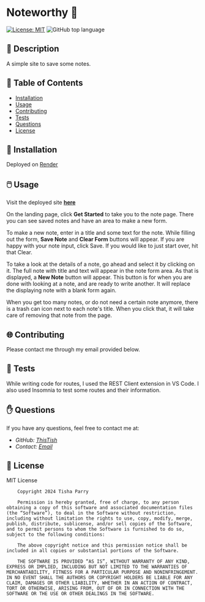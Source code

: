 # **Noteworthy**  📝


[![License: MIT](https://img.shields.io/badge/License-MIT-yellow.svg)](https://opensource.org/licenses/MIT)
![GitHub top language](https://img.shields.io/github/languages/top/ThisTish/Noteworthy)


## 📰 Description

A simple site to save some notes.

## 🔎 Table of Contents

- [Installation](#installation)
- [Usage](#usage)
- [Contributing](#contributing)
- [Tests](#tests)
- [Questions](#questions)
- [License](#license)

## 💾 Installation <a id="installation"></a>

Deployed on [Render](https://noteworthy-k2jj.onrender.com/)

## 🖱️ Usage <a id="usage"></a>


Visit the deployed site [**here**](https://noteworthy-k2jj.onrender.com/)

On the landing page, click **Get Started**  to take you to the note page. There you can see saved notes and have an area to make a new form.

To make a new note, enter in a title and some text for the note. While filling out the form, **Save Note** and **Clear Form** buttons will appear. If you are happy with your note input, click Save. If you would like to just start over, hit that Clear.

To take a look at the details of a note, go ahead and select it by clicking on it. The full note with title and text will appear in the note form area. As that is displayed, a **New Note** button will appear. This button is for when you are done with looking at a note, and are ready to write another. It will replace the displaying note with a blank form again.

When you get too many notes, or do not need a certain note anymore, there is a trash can icon next to each note's title. When you click that, it will take care of removing that note from the page.


## 🌐 Contributing <a id="contributing"></a>


Please contact me through my email provided below.

## 🧪 Tests <a id="tests"></a>


While writing code for routes, I used the REST Client extension in VS Code. I also used Insomnia to test some routes and their information.

## ✋ Questions <a id="questions"></a>


If you have any questions, feel free to contact me at:

- *GitHub: [ThisTish](https://github.com/ThisTish)*
- *Contact: [Email](tishthegoat@gmail.com)*

## 🪪 License <a id="license"></a>

MIT License

        Copyright 2024 Tisha Parry

        Permission is hereby granted, free of charge, to any person obtaining a copy of this software and associated documentation files (the “Software”), to deal in the Software without restriction, including without limitation the rights to use, copy, modify, merge, publish, distribute, sublicense, and/or sell copies of the Software, and to permit persons to whom the Software is furnished to do so, subject to the following conditions:
        
        The above copyright notice and this permission notice shall be included in all copies or substantial portions of the Software.
        
        THE SOFTWARE IS PROVIDED “AS IS”, WITHOUT WARRANTY OF ANY KIND, EXPRESS OR IMPLIED, INCLUDING BUT NOT LIMITED TO THE WARRANTIES OF MERCHANTABILITY, FITNESS FOR A PARTICULAR PURPOSE AND NONINFRINGEMENT. IN NO EVENT SHALL THE AUTHORS OR COPYRIGHT HOLDERS BE LIABLE FOR ANY CLAIM, DAMAGES OR OTHER LIABILITY, WHETHER IN AN ACTION OF CONTRACT, TORT OR OTHERWISE, ARISING FROM, OUT OF OR IN CONNECTION WITH THE SOFTWARE OR THE USE OR OTHER DEALINGS IN THE SOFTWARE.
